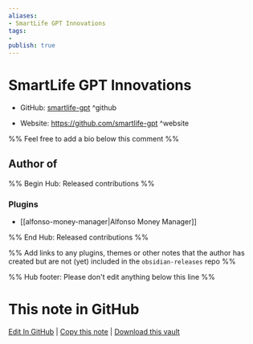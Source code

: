```yaml
---
aliases:
- SmartLife GPT Innovations
tags:
- 
publish: true
---
```


# SmartLife GPT Innovations

- GitHub: [smartlife-gpt](https://github.com/smartlife-gpt/) ^github
<!-- - Discord: `@` ^discord-->
- Website: <https://github.com/smartlife-gpt> ^website
<!-- - [[Publish sites|Publish site]]: <https://> ^publish-->

%% Feel free to add a bio below this comment %%


## Author of

%% Begin Hub: Released contributions %%
### Plugins
- [[alfonso-money-manager|Alfonso Money Manager]]

%% End Hub: Released contributions %%

%% Add links to any plugins, themes or other notes that the author has created but are not (yet) included in the `obsidian-releases` repo %%

<!--
### Unlisted plugins
-->

<!--
### Others
-->

<!--
## Sponsor this author
-->

<!-- - [[GitHub sponsors]]: [Sponsor @smartlife-gpt on GitHub Sponsors](https://github.com/sponsors/smartlife-gpt) ^github-sponsor-->
<!-- - [[Buy me a coffee]]: <https://> ^buy-me-a-coffee-->
<!-- - [[PayPal]]: <https://> ^paypal-->
<!-- - [[Patreon]]: <https://> ^patreon-->

<!--
## Follow this author
-->

<!-- - [[YouTube Channels|On YouTube]]: <https://> ^youtube-->
<!-- - Twitter: <https://> ^twitter-->
<!-- - ... -->

%% Hub footer: Please don't edit anything below this line %%

# This note in GitHub

<span class="git-footer">[Edit In GitHub](https://github.dev/obsidian-community/obsidian-hub/blob/main/01%20-%20Community/People/smartlife-gpt.md "git-hub-edit-note") | [Copy this note](https://raw.githubusercontent.com/obsidian-community/obsidian-hub/main/01%20-%20Community/People/smartlife-gpt.md "git-hub-copy-note") | [Download this vault](https://github.com/obsidian-community/obsidian-hub/archive/refs/heads/main.zip "git-hub-download-vault") </span>
